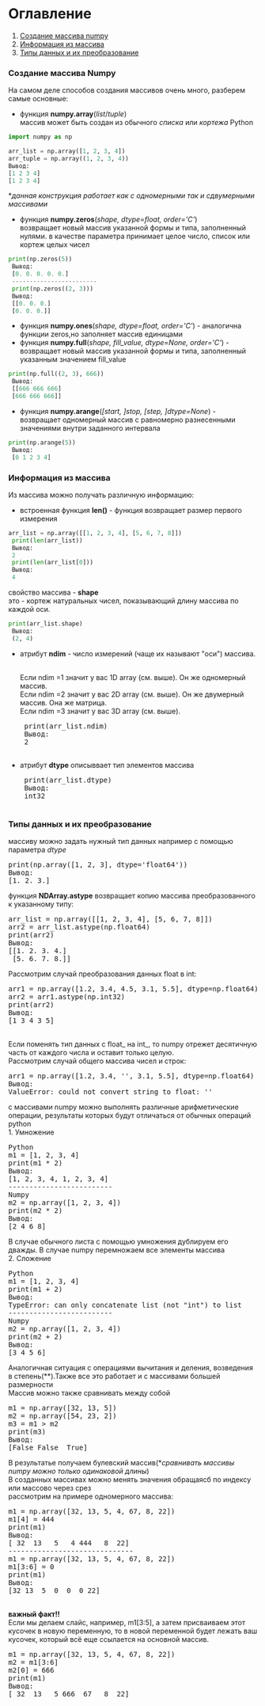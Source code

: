 # Оглавление


1. [Создание массива numpy](#создание-массива-numpy)
2. [Информация из массива](#информация-из-массива)
3. [Типы данных и их преобразование](#типы-данных-и-их-преобразование)

### Создание массива Numpy 
На самом деле способов создания массивов очень много, разберем самые основные:
- функция **numpy.array**(*list*/*tuple*)\
массив может быть создан из обычного *списка* или *кортежа* Python
```python
import numpy as np

arr_list = np.array([1, 2, 3, 4])
arr_tuple = np.array((1, 2, 3, 4))
Вывод:
[1 2 3 4]
[1 2 3 4]
```
**данная конструкция работает как с одномерными так и сдвумерными массивами*

- функция **numpy.zeros**(*shape, dtype=float, order='C'*)\
возвращает новый массив указанной формы и типа, заполненный нулями. в качестве параметра принимает целое число, список или кортеж целых чисел
```python
print(np.zeros(5))
 Вывод:
 [0. 0. 0. 0. 0.]
 ------------------------
 print(np.zeros((2, 3)))
 Вывод:
 [[0. 0. 0.]
 [0. 0. 0.]]
```
- функция **numpy.ones**(*shape, dtype=float, order='C'*) - аналогична функции zeros,но заполняет массив единицами
- функция **numpy.full**(*shape, fill_value, dtype=None, order='C'*) - возвращает новый массив указанной формы и типа, заполненный указанным значением fill_value
```python
print(np.full((2, 3), 666))
 Вывод:
 [[666 666 666]
 [666 666 666]]
```
- функция **numpy.arange**(*[start, ]stop, [step, ]dtype=None*) - возвращает одномерный массив с равномерно разнесенными значениями внутри заданного интервала
```python
print(np.arange(5))
 Вывод:
 [0 1 2 3 4]
```

###  Информация из массива
Из массива можно получать различную информацию:
- встроенная функция **len()** - функция возвращает размер первого измерения
```python
arr_list = np.array([[1, 2, 3, 4], [5, 6, 7, 8]])
 print(len(arr_list))
 Вывод:
 2
 print(len(arr_list[0]))
 Вывод:
 4
```
свойство массива - **shape**\
это - кортеж натуральных чисел, показывающий длину массива по каждой оси. 
```python
print(arr_list.shape)
 Вывод:
 (2, 4)
```
<ul>
 
 <li>атрибут <b>ndim</b> - число измерений (чаще их называют "оси") массива.</li> 
  <p><br>Если ndim =1 значит у вас 1D array (см. выше). Он же одномерный массив.
  <br>Если ndim =2 значит у вас 2D array (см. выше). Он же двумерный массив. Она же матрица.
  <br>Если ndim =3 значит у вас 3D array (см. выше). </br></p>
<pre>
 print(arr_list.ndim)
 Вывод:
 2
 </pre>
 
 <li>атрибут <b>dtype</b> описыввает тип элементов массива</li>
 <pre>
 print(arr_list.dtype)
 Вывод:
 int32
 </pre>
</ul>

### Типы данных и их преобразование
массиву можно задать нужный тип данных например с помощью параметра <i>dtype</i>
<pre>
print(np.array([1, 2, 3], dtype='float64'))
Вывод:
[1. 2. 3.]
</pre>
функция <b>NDArray.astype</b> возвращает копию массива преобразованного к указанному типу:
<pre>
arr_list = np.array([[1, 2, 3, 4], [5, 6, 7, 8]])
arr2 = arr_list.astype(np.float64)
print(arr2)
Вывод:
[[1. 2. 3. 4.]
 [5. 6. 7. 8.]]
</pre>
Рассмотрим случай преобразования данных float в int:
<pre>
arr1 = np.array([1.2, 3.4, 4.5, 3.1, 5.5], dtype=np.float64)
arr2 = arr1.astype(np.int32)
print(arr2)
Вывод:
[1 3 4 3 5]
</pre>
<br>Если поменять тип данных с float_ на int_, то numpy отрежет десятичную часть от каждого числа и оставит только целую.</br>
Рассмотрим случай общего массива чисел и строк:
<pre>
arr1 = np.array([1.2, 3.4, '', 3.1, 5.5], dtype=np.float64)
Вывод:
ValueError: could not convert string to float: ''
</pre>
с массивами numpy можно выполнять различные арифметические операции, результаты которых будут отличаться от обычных операций python
<br>1. Умножение</br>
<pre>
Python
m1 = [1, 2, 3, 4]
print(m1 * 2)
Вывод:
[1, 2, 3, 4, 1, 2, 3, 4]
-------------------------
Numpy
m2 = np.array([1, 2, 3, 4])
print(m2 * 2)
Вывод:
[2 4 6 8]
</pre>
В случае обычного листа с помощью умножения дублируем его дважды. В случае numpy перемножаем все элементы массива
<br>2. Сложение</br>
<pre>
Python
m1 = [1, 2, 3, 4]
print(m1 + 2)
Вывод:
TypeError: can only concatenate list (not "int") to list
-------------------------
Numpy
m2 = np.array([1, 2, 3, 4])
print(m2 + 2)
Вывод:
[3 4 5 6]
</pre>
Аналогичная ситуация с операциями вычитания и деления, возведения в степень(**).Также все это работает и с массивами большей размерности
<br>Массив можно также сравнивать между собой</br>
<pre>
m1 = np.array([32, 13, 5])
m2 = np.array([54, 23, 2])
m3 = m1 > m2
print(m3)
Вывод:
[False False  True]
</pre>
В результатье получаем булевский массив(*<i>сравнивать массивы numpy можно только одинаковой длины</i>)
<br>В созданных массивах можно менять значения обращаясб по индексу или массово через срез
<br>рассмотрим на примере одномерного массива:</br>
<pre>
m1 = np.array([32, 13, 5, 4, 67, 8, 22])
m1[4] = 444
print(m1)
Вывод:
[ 32  13   5   4 444   8  22]
------------------------------
m1 = np.array([32, 13, 5, 4, 67, 8, 22])
m1[3:6] = 0
print(m1)
Вывод:
[32 13  5  0  0  0 22]
</pre>
<br><b>важный факт!!</b></br>
Если мы делаем слайс, например, m1[3:5], а затем присваиваем этот кусочек в новую переменную, то в новой переменной будет лежать ваш кусочек, который всё еще ссылается на основной массив.
<pre>
m1 = np.array([32, 13, 5, 4, 67, 8, 22])
m2 = m1[3:6]
m2[0] = 666
print(m1)
Вывод:
[ 32  13   5 666  67   8  22]
</pre>

